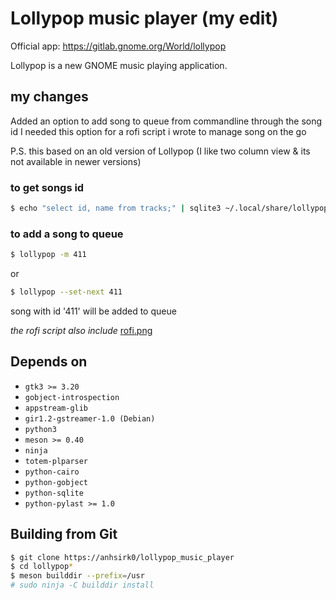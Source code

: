 # Lollypop music player (my edit)

Official app: https://gitlab.gnome.org/World/lollypop

Lollypop is a new GNOME music playing application.

## my changes
Added an option to add song to queue from commandline through the song id
I needed this option for a rofi script i wrote to manage song on the go

P.S. this based on an old version of Lollypop (I like two column view & its not available in newer versions)
### to get songs id 
```bash
$ echo "select id, name from tracks;" | sqlite3 ~/.local/share/lollypop/lollypop.db
```

### to add a song to queue
```bash
$ lollypop -m 411
```
or 

```bash
$ lollypop --set-next 411
```

song with id '411' will be added to queue

*the rofi script also include*
[rofi.png]()

## Depends on

- `gtk3 >= 3.20`
- `gobject-introspection`
- `appstream-glib`
- `gir1.2-gstreamer-1.0 (Debian)`
- `python3`
- `meson >= 0.40`
- `ninja`
- `totem-plparser`
- `python-cairo`
- `python-gobject`
- `python-sqlite`
- `python-pylast >= 1.0`

## Building from Git

```bash
$ git clone https://anhsirk0/lollypop_music_player
$ cd lollypop*
$ meson builddir --prefix=/usr
# sudo ninja -C builddir install
```


